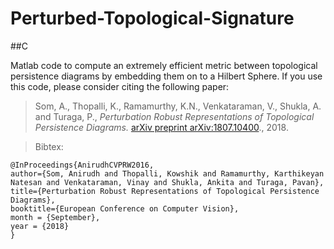 # Perturbed-Topological-Signature

##C

Matlab code to compute an extremely efficient metric between topological persistence diagrams by embedding them on to a Hilbert Sphere. If you use this code, please consider citing the following paper:

>Som, A., Thopalli, K., Ramamurthy, K.N., Venkataraman, V., Shukla, A. and Turaga, P.,
*Perturbation Robust Representations of Topological Persistence Diagrams.*
[arXiv preprint arXiv:1807.10400](https://arxiv.org/abs/1807.10400)., 2018. 

>Bibtex:
```
@InProceedings{AnirudhCVPRW2016,
author={Som, Anirudh and Thopalli, Kowshik and Ramamurthy, Karthikeyan Natesan and Venkataraman, Vinay and Shukla, Ankita and Turaga, Pavan},
title={Perturbation Robust Representations of Topological Persistence Diagrams},
booktitle={European Conference on Computer Vision},
month = {September},
year = {2018}
}
```

